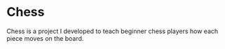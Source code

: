 # Chess
Chess is a project I developed to teach beginner chess players how each piece moves on the board. 
